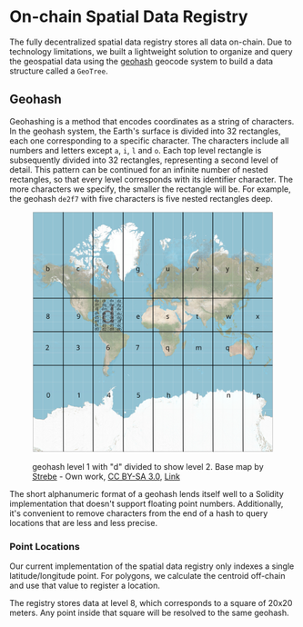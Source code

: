 # On-chain Spatial Data Registry

The fully decentralized spatial data registry stores all data on-chain. Due to technology limitations, we built a lightweight solution to organize and query the geospatial data using the [geohash](https://en.wikipedia.org/wiki/Geohash) geocode system to build a data structure called a `GeoTree`.

## Geohash

Geohashing is a method that encodes coordinates as a string of characters. In the geohash system, the Earth's surface is divided into 32 rectangles, each one corresponding to a specific  character. The characters include all numbers and letters except `a`, `i`, `l` and `o`. Each top level rectangle is subsequently divided into 32 rectangles, representing a second level of detail. This pattern can be continued for an infinite number of nested rectangles, so that every level corresponds with its identifier character. The more characters we specify, the smaller the rectangle will be. For example, the geohash `de2f7` with five characters is five nested rectangles deep.

<figure><img src="../.gitbook/assets/Mercator_projection_Square.svg" alt=""><figcaption><p>geohash level 1 with "d" divided to show level 2. Base map by <a href="https://commons.wikimedia.org/wiki/User:Strebe">Strebe</a> - Own work, <a href="https://creativecommons.org/licenses/by-sa/3.0">CC BY-SA 3.0</a>, <a href="https://commons.wikimedia.org/w/index.php?curid=17700069">Link</a></p></figcaption></figure>

The short alphanumeric format of a geohash lends itself well to a Solidity implementation that doesn't support floating point numbers. Additionally, it's convenient to remove characters from the end of a hash to query locations that are less and less precise.

### Point Locations

Our current implementation of the spatial data registry only indexes a single latitude/longitude point. For polygons, we calculate the centroid off-chain and use that value to register a location.

The registry stores data at level 8, which corresponds to a square of 20x20 meters. Any point inside that square will be resolved to the same geohash.
